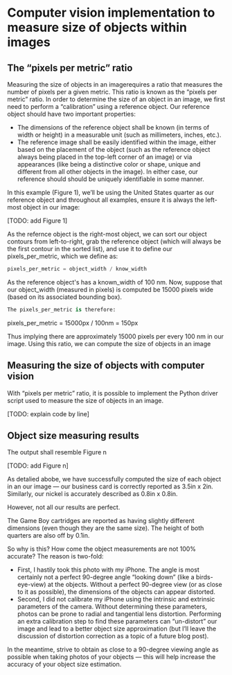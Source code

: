 # Computer vision implementation to measure size of objects within images

## The “pixels per metric” ratio

Measuring the size of objects in an imagerequires a ratio that measures the number of pixels per a given metric. This ratio is known as the “pixels per metric” ratio. In order to determine the size of an object in an image, we first need to perform a “calibration” using a reference object. Our reference object should have two important properties:
* The dimensions of the reference object shall be known (in terms of width or height) in a measurable unit (such as millimeters, inches, etc.).
* The reference image shall be easily identified within the image, either based on the placement of the object (such as the reference object always being placed in the top-left corner of an image) or via appearances (like being a distinctive color or shape, unique and different from all other objects in the image). In either case, our reference should should be uniquely identifiable in some manner.

In this example (Figure 1), we’ll be using the United States quarter as our reference object and throughout all examples, ensure it is always the left-most object in our image:

[TODO: add Figure 1]

As the refernce object is the right-most object, we can sort our object contours from left-to-right, grab the reference object (which will always be the first contour in the sorted list), and use it to define our pixels_per_metric, which we define as:

```python
pixels_per_metric = object_width / know_width
```

As the reference object's has a known_width of 100 nm. Now, suppose that our object_width (measured in pixels) is computed be 15000 pixels wide (based on its associated bounding box).

```python
The pixels_per_metric is therefore:
```

pixels_per_metric = 15000px / 100nm = 150px

Thus implying there are approximately 15000 pixels per every 100 nm in our image. Using this ratio, we can compute the size of objects in an image

## Measuring the size of objects with computer vision

With “pixels per metric” ratio, it is possible to implement the Python driver script used to measure the size of objects in an image.

[TODO: explain code by line]

## Object size measuring results

The output shall resemble Figure n

[TODO: add Figure n]

As detalied abobe, we have successfully computed the size of each object in an our image — our business card is correctly reported as 3.5in x 2in. Similarly, our nickel is accurately described as 0.8in x 0.8in.

However, not all our results are perfect.

The Game Boy cartridges are reported as having slightly different dimensions (even though they are the same size). The height of both quarters are also off by 0.1in.

So why is this? How come the object measurements are not 100% accurate? The reason is two-fold:

* First, I hastily took this photo with my iPhone. The angle is most certainly not a perfect 90-degree angle “looking down” (like a birds-eye-view) at the objects. Without a perfect 90-degree view (or as close to it as possible), the dimensions of the objects can appear distorted.
* Second, I did not calibrate my iPhone using the intrinsic and extrinsic parameters of the camera. Without determining these parameters, photos can be prone to radial and tangential lens distortion. Performing an extra calibration step to find these parameters can “un-distort” our image and lead to a better object size approximation (but I’ll leave the discussion of distortion correction as a topic of a future blog post).

In the meantime, strive to obtain as close to a 90-degree viewing angle as possible when taking photos of your objects — this will help increase the accuracy of your object size estimation.
